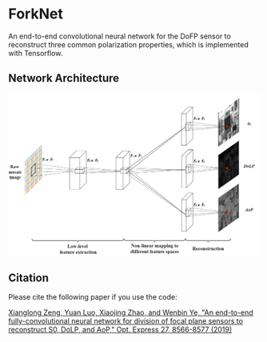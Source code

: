 # ForkNet
An end-to-end convolutional neural network for the DoFP sensor to reconstruct three common polarization properties, which is implemented with Tensorflow.

## Network Architecture
![ForkNet](https://github.com/AGroupofProbiotocs/ForkNet/blob/master/ForkNet.jpg)  

## Citation
Please cite the following paper if you use the code:

[Xianglong Zeng, Yuan Luo, Xiaojing Zhao, and Wenbin Ye, "An end-to-end fully-convolutional neural network for division of focal plane sensors to reconstruct S0, DoLP, and AoP," Opt. Express 27, 8566-8577 (2019)](https://www.osapublishing.org/oe/abstract.cfm?uri=oe-27-6-8566)
